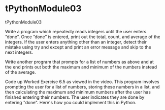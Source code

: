# tPythonModule03
tPythonModule03

Write a program which repeatedly reads integers until the user enters “done”. Once “done” is entered, print out the total, count, and average of the integers. If the user enters anything other than an integer, detect their mistake using try and except and print an error message and skip to the next integers.

Write another program that prompts for a list of numbers as above and at the end prints out both the maximum and minimum of the numbers instead of the average.

Code up Worked Exercise 6.5 as viewed in the video. This program involves prompting the user for a list of numbers, storing these numbers in a list, and then calculating the maximum and minimum numbers after the user has finished entering their numbers. The user indicates they are done by entering "done". Here's how you could implement this in Python.

